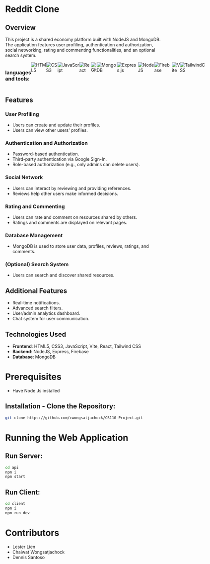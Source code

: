 # Reddit Clone

## Overview
This project is a shared economy platform built with NodeJS and MongoDB. The application features user profiling, authentication and authorization, social networking, rating and commenting functionalities, and an optional search system.

<div style="display: flex;"><h3>languages and tools:</h3>
  <img alt="HTML5" src="https://img.shields.io/badge/html5-%23E34F26.svg?style=for-the-badge&logo=html5&logoColor=white"/>
  <img alt="CSS3" src="https://img.shields.io/badge/css3-%231572B6.svg?style=for-the-badge&logo=css3&logoColor=white"/>
  <img alt="JavaScript" src="https://img.shields.io/badge/javascript%20-%23323330.svg?&style=for-the-badge&logo=javascript&logoColor=%23F7DF1E"/>
  <img alt="React" src="https://img.shields.io/badge/react%20-%2320232a.svg?&style=for-the-badge&logo=react&logoColor=%2361DAFB"/>
  <img alt="Git" src="https://img.shields.io/badge/git%20-%23F05033.svg?&style=for-the-badge&logo=git&logoColor=white"/>
  <img alt="MongoDB" src="https://img.shields.io/badge/MongoDB-%234ea94b.svg?style=for-the-badge&logo=mongodb&logoColor=white"/>
  <img alt="Express.js" src="https://img.shields.io/badge/express.js-%23404d59.svg?style=for-the-badge&logo=express&logoColor=%2361DAFB"/>
  <img alt="NodeJS" src="https://img.shields.io/badge/node.js-6DA55F?style=for-the-badge&logo=node.js&logoColor=white"/>
  <img alt="Firebase" src="https://img.shields.io/badge/firebase-ffca28?style=for-the-badge&logo=firebase&logoColor=black"/>
  <img alt="Vite" src="https://img.shields.io/badge/Vite-646CFF?style=for-the-badge&logo=Vite&logoColor=white"/>
  <img alt="TailwindCSS" src="https://img.shields.io/badge/tailwindcss-%2338B2AC.svg?style=for-the-badge&logo=tailwind-css&logoColor=white"/>
</div>

## Features
### User Profiling
- Users can create and update their profiles.
- Users can view other users' profiles.

### Authentication and Authorization
- Password-based authentication.
- Third-party authentication via Google Sign-In.
- Role-based authorization (e.g., only admins can delete users).

### Social Network
- Users can interact by reviewing and providing references.
- Reviews help other users make informed decisions.

### Rating and Commenting
- Users can rate and comment on resources shared by others.
- Ratings and comments are displayed on relevant pages.

### Database Management
- MongoDB is used to store user data, profiles, reviews, ratings, and comments.

### (Optional) Search System
- Users can search and discover shared resources.

## Additional Features
- Real-time notifications.
- Advanced search filters.
- User/admin analytics dashboard.
- Chat system for user communication.

## Technologies Used
- **Frontend**: HTML5, CSS3, JavaScript, Vite, React, Tailwind CSS
- **Backend**: NodeJS, Express, Firebase
- **Database**: MongoDB

# Prerequisites
- Have Node.Js installed
  
## Installation - Clone the Repository:

```bash
git clone https://github.com/cwongsatjachock/CS110-Project.git
```

# Running the Web Application
## Run Server:

```bash
cd api
npm i
npm start
```
## Run Client:

```bash
cd client
npm i
npm run dev
```

# Contributors
- Lester Lien
- Chaiwat Wongsatjachock
- Dennis Santoso



